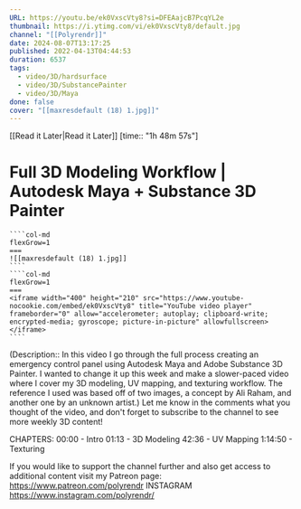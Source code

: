 ```yaml
---
URL: https://youtu.be/ek0VxscVty8?si=DFEAajcB7PcqYL2e
thumbnail: https://i.ytimg.com/vi/ek0VxscVty8/default.jpg
channel: "[[Polyrendr]]"
date: 2024-08-07T13:17:25
published: 2022-04-13T04:44:53
duration: 6537
tags:
  - video/3D/hardsurface
  - video/3D/SubstancePainter
  - video/3D/Maya
done: false
cover: "[[maxresdefault (18) 1.jpg]]"
---
```

[[Read it Later|Read it Later]] [time:: "1h 48m 57s"]
# Full 3D Modeling Workflow | Autodesk Maya + Substance 3D Painter
`````col
````col-md
flexGrow=1
===
![[maxresdefault (18) 1.jpg]]
````
````col-md
flexGrow=1
===
<iframe width="400" height="210" src="https://www.youtube-nocookie.com/embed/ek0VxscVty8" title="YouTube video player" frameborder="0" allow="accelerometer; autoplay; clipboard-write; encrypted-media; gyroscope; picture-in-picture" allowfullscreen></iframe>
````
`````
(Description:: In this video I go through the full process creating an emergency control panel using Autodesk Maya and Adobe Substance 3D Painter. I wanted to change it up this week and make a slower-paced video where I cover my 3D modeling, UV mapping, and texturing workflow. The reference I used was based off of two images, a concept by Ali Raham, and another one by an unknown artist.)
Let me know in the comments what you thought of the video, and don't forget to subscribe to the channel to see more weekly 3D content! 

CHAPTERS:
00:00 - Intro
01:13 - 3D Modeling
42:36 - UV Mapping
1:14:50 - Texturing

If you would like to support the channel further and also get access to additional content visit my Patreon page: 
https://www.patreon.com/polyrendr
INSTAGRAM
https://www.instagram.com/polyrendr/
